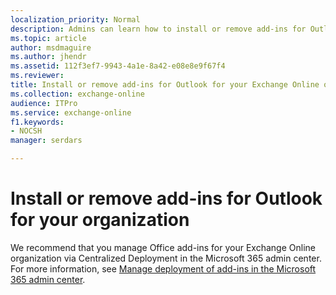```yaml
---
localization_priority: Normal
description: Admins can learn how to install or remove add-ins for Outlook for their Exchange Online organizations.
ms.topic: article
author: msdmaguire
ms.author: jhendr
ms.assetid: 112f3ef7-9943-4a1e-8a42-e08e8e9f67f4
ms.reviewer: 
title: Install or remove add-ins for Outlook for your Exchange Online organization
ms.collection: exchange-online
audience: ITPro
ms.service: exchange-online
f1.keywords:
- NOCSH
manager: serdars

---
```


# Install or remove add-ins for Outlook for your organization

We recommend that you manage Office add-ins for your Exchange Online organization via Centralized Deployment in the Microsoft 365 admin center. For more information, see [Manage deployment of add-ins in the Microsoft 365 admin center](/microsoft-365/admin/manage/manage-deployment-of-add-ins).
